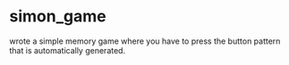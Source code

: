 # simon_game

wrote a simple memory game where you have to press the button pattern that is
automatically generated.
